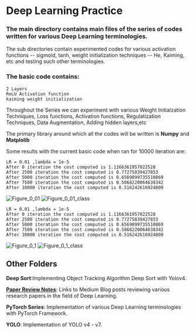 # Deep Learning Practice
### The main directory contains main files of the series of codes written for various Deep Learning terminologies.
The sub directories contain experimented codes for various activation functions -- sigmoid, tanh, weight initialization techniques -- He, Kaiming, etc and testing such other terminologies. 

### The basic code contains:

    2 Layers
    ReLU Activation function
    kaiming weight initialization
    

Throughout the Series we can experiment with various Weight Initialzation Techniques, Loss functions, Activation functions, Regulatization Techniques, Data Augmentation, Adding hidden layers,etc


The primary library around which all the codes will be written is **Numpy** and **Matplolib**

Some results with the current basic code when ran for 10000 iteration are:

    LR = 0.01 ,lambda = 1e-5
    After 0 iteration the cost computed is 1.1166361957022528 
    After 2500 iteration the cost computed is 0.77275839427853 
    After 5000 iteration the cost computed is 0.6569099735510869 
    After 7500 iteration the cost computed is 0.5868220064638342 
    After 10000 iteration the cost computed is 0.516242616924809

![Figure_0_01](https://user-images.githubusercontent.com/82194525/162432907-0acfed04-0b32-497a-b50b-3af42212abe7.png)
![Figure_0_01_class](https://user-images.githubusercontent.com/82194525/162432936-d6b417cb-9be7-49e6-8022-c37bdebe3e9b.png)

    
    LR = 0.01 ,lambda = 1e-5
    After 0 iteration the cost computed is 1.1166361957022528 
    After 2500 iteration the cost computed is 0.77275839427853 
    After 5000 iteration the cost computed is 0.6569099735510869 
    After 7500 iteration the cost computed is 0.5868220064638342 
    After 10000 iteration the cost computed is 0.516242616924809

![Figure_0_1](https://user-images.githubusercontent.com/82194525/162433161-26448e82-f6a8-4969-90e2-6a7e366f0a76.png)
![Figure_0_1_class](https://user-images.githubusercontent.com/82194525/162433168-c77c0c27-d9af-4faf-8285-9d5562d3a466.png)

## Other Folders

**Deep Sort**:Implementing Object Tracking Algorithm Deep Sort with Yolov4.

**[Paper Review Notes](https://medium.com/@mohit_gaikwad)**: Links to Medium Blog posts reviewing various research papers in the field of Deep Learning.

**PyTorch Series**: Implementation of various Deep Learning terminologies with PyTorch Framework. 

**YOLO**: Implementation of YOLO v4 - v7.
